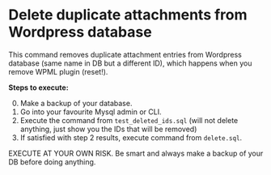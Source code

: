 # Delete duplicate attachments from Wordpress database

This command removes duplicate attachment entries from Wordpress database (same name in DB but a different ID), which happens when you remove WPML plugin (reset!). 

__Steps to execute:__

0. Make a backup of your database.
1. Go into your favourite Mysql admin or CLI.
2. Execute the command from `test_deleted_ids.sql` (will not delete anything, just show you the IDs that will be removed)
3. If satisfied with step 2 results, execute command from `delete.sql`. 

EXECUTE AT YOUR OWN RISK. Be smart and always make a backup of your DB before doing anything. 
